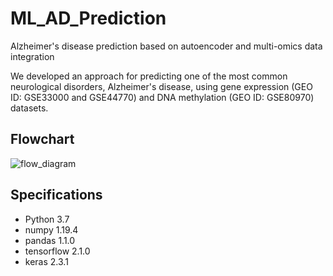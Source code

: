 # ML_AD_Prediction
Alzheimer's disease prediction based on autoencoder and multi-omics data integration

We developed an approach for predicting one of the most common neurological disorders, Alzheimer's disease, using gene expression (GEO ID: GSE33000 and GSE44770) and DNA methylation (GEO ID: GSE80970) datasets.


## Flowchart
![flow_diagram](https://user-images.githubusercontent.com/80881943/129854424-7209e13d-558f-41cd-9300-4c40ca473b15.png)



## Specifications
* Python 3.7
* numpy 1.19.4
* pandas 1.1.0
* tensorflow 2.1.0
* keras 2.3.1

